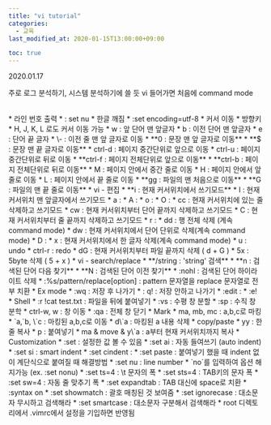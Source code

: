 ```yaml
---
title: "vi tutorial"
categories: 
  - 교육
last_modified_at: 2020-01-15T13:00:00+09:00

toc: true
---
```

2020.01.17

주로 로그 분석하기, 시스템 분석하기에 쓸 듯
vi 들어가면 처음에 command mode

<br>
* 라인 번호 출력
    * : set nu
* 한글 깨짐
    * :set encoding=utf-8
* 커서 이동
    * 방향키
    * H, J, K, L 로도 커서 이동 가능
    * w : 앞 단어 맨 앞글자
    * b : 이전 단어 맨 앞글자
    * e : 단어 끝 글자
    * \- : 이전 줄 맨 앞 글자로 이동
    * **0 : 문장 맨 앞 글자로 이동**
    * **$ : 문장 맨 끝 글자로 이동**
    * ctrl-d : 페이지 중간단위로 앞으로 이동
    * ctrl-u : 페이지 중간단위로 뒤로 이동
    * **ctrl-f : 페이지 전체단위로 앞으로 이동**
    * **ctrl-b : 페이지 전체단위로 뒤로 이동**
    * M : 페이지 안에서 중간 줄로 이동
    * H : 페이지 안에서 앞 줄로 이동
    * L : 페이지 안에서 끝 줄로 이동
    * **gg : 파일의 맨 처음으로 이동**
    * **G : 파일의 맨 끝 줄로 이동**
* vi - 편집
    * **i : 현재 커서위치에서 쓰기모드**
    * I : 현재 커서위치 맨 앞글자에서 쓰기모드
    * a :
    * A :
    * o :
    * O :
    * cc : 현재 커서위치에 있는 줄 삭제하고 쓰기모드
    * cw : 현재 커서위치부터 단어 끝까지 삭제하고 쓰기모드
    * C : 현재 커서위치부터 줄 끝까지 삭제하고 쓰기모드
    * r :
    * dd : 행 전체 삭제 (계속 command mode)
    * dw : 현재 커서위치에서 단어 단위로 삭제(계속 command mode)
    * D :
    * x : 현재 커서위치에서 한 글자 삭제(계속 command mode)
    * u : undo
    * ctrl-r : redo
    * dG : 현재 커서위치부터 파일 끝까지 삭제 ( d + G )
    * 5x : 5byte 삭제 ( 5 + x )
* vi - search/replace
    * **/string : 'string' 검색**
    * **n : 검색된 단어 다음 찾기**
    * **N : 검색된 단어 이전 찾기**
    * :nohl : 검색된 단어 하이라이트 삭제
    * :%s/pattern/replace[option] : pattern 문자열을 replace 문자열로 전부 치환
* Ex mode
    * :wq : 저장 후 나가기
    * : q! : 저장 안하고 나가기
    * :edit :
    * :e!
* Shell
    * :r !cat test.txt : 파일을 뒤에 붙여넣기
    * :vs : 수평 창 분할
    * :sp : 수직 창 분학
    * ctrl-w, w : 창 이동
    * :qa : 전체 창 닫기
* Mark
    * ma, mb, mc : a,b,c로 마킹
    * `a,`b, \`c : 마킹된 a,b,c로 이동
    * d\`a : 마킹된 a 내용 삭제
* copy/paste
    * yy : 한 줄 복사
    * p : 붙여넣기
    * ma & move & y\`a : a부터 현재 커서위치까지 복사
* Customization
    * :set : 설정한 값 볼 수 있음
    * :set ai : 자동 들여쓰기 (auto indent)
    * :set si : smart indent
    * :set cindent :
    * :set paste : 붙여넣기 했을 때 indent 없이 계단식으로 붙여질 때 해결방법
    * :set nu : line number
    * `no`를 입력하여 옵션 해지가능 (ex. :set nonu)
    * :set ts=4 : \t 문자의 폭
    * :set sts=4 : TAB키의 문자 폭
    * :set sw=4 : 자동 줄 맞추기 폭
    * :set expandtab : TAB 대신에 space로 치환
    * :syntax on
    * :set showmatch : 괄호 매칭된 것 보여줌
    * :set ignorecase : 대소문자 무시하고 검색해라
    * :set smartcase : 대소문자 구분해서 검색해라
    * root 디렉토리에서 .vimrc에서 설정을 기입하면 반영됨
